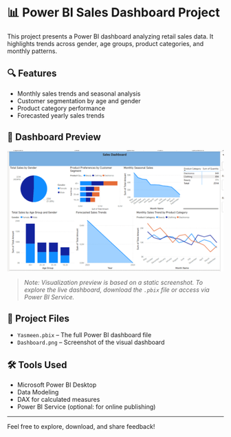 # 📊 Power BI Sales Dashboard Project

This project presents a Power BI dashboard analyzing retail sales data. It highlights trends across gender, age groups, product categories, and monthly patterns.

## 🔍 Features

- Monthly sales trends and seasonal analysis
- Customer segmentation by age and gender
- Product category performance
- Forecasted yearly sales trends

## 📸 Dashboard Preview

![Dashboard Preview](Dashboard.png)

> *Note: Visualization preview is based on a static screenshot. To explore the live dashboard, download the `.pbix` file or access via Power BI Service.*

## 📁 Project Files

- `Yasmeen.pbix` – The full Power BI dashboard file
- `Dashboard.png` – Screenshot of the visual dashboard

## 🛠 Tools Used

- Microsoft Power BI Desktop
- Data Modeling
- DAX for calculated measures
- Power BI Service (optional: for online publishing)


---

Feel free to explore, download, and share feedback!
